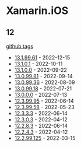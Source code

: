 # Xamarin.iOS

## 12

[github tags](https://github.com/xamarin/xamarin-android/tags)

- [13.1.99.61] - 2022-12-15
- [13.1.0.1] - 2022-10-11
- [13.1.0.0] - 2022-09-22
- [13.0.99.81] - 2022-09-14
- [13.0.99.36] - 2022-08-09
- [13.0.99.18] - 2022-07-21
- [13.0.0.0] - 2022-07-13
- [12.3.99.95] - 2022-06-14
- [12.3.99.58] - 2022-05-23
- [12.3.3.3] - 2022-06-14
- [12.3.0.3] - 2022-04-12
- [12.2.8.3] - 2022-06-14
- [12.2.4.3] - 2022-04-12
- [12.2.99.125] - 2022-03-15

[13.1.99.61]: https://github.com/xamarin/xamarin-android/releases/tag/v13.1.99.61
[13.1.0.1]: https://github.com/xamarin/xamarin-android/releases/tag/v13.1.0.1
[13.1.0.0]: https://github.com/xamarin/xamarin-android/releases/tag/v13.1.0.0
[13.0.99.81]: https://github.com/xamarin/xamarin-android/releases/tag/v13.0.99.81
[13.0.99.36]: https://github.com/xamarin/xamarin-android/releases/tag/v13.0.99.36
[13.0.99.18]: https://github.com/xamarin/xamarin-android/releases/tag/v13.0.99.18
[13.0.0.0]: https://github.com/xamarin/xamarin-android/releases/tag/v13.0.0.0
[12.3.99.95]: https://github.com/xamarin/xamarin-android/releases/tag/v12.3.99.95
[12.3.99.58]: https://github.com/xamarin/xamarin-android/releases/tag/v12.3.99.58
[12.3.3.3]: https://github.com/xamarin/xamarin-android/releases/tag/v12.3.3.3
[12.3.0.3]: https://github.com/xamarin/xamarin-android/releases/tag/v12.3.0.3
[12.2.8.3]: https://github.com/xamarin/xamarin-android/releases/tag/v12.2.8.3
[12.2.4.3]: https://github.com/xamarin/xamarin-android/releases/tag/v12.2.4.3
[12.2.99.125]: https://github.com/xamarin/xamarin-android/releases/tag/v12.2.99.125
